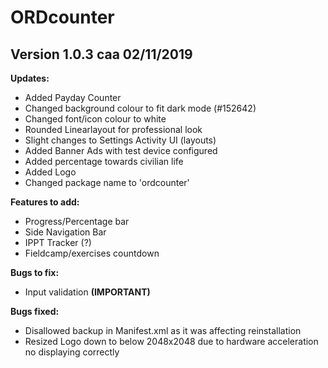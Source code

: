 # ORDcounter

## Version 1.0.3 caa 02/11/2019

**Updates:**
* Added Payday Counter
* Changed background colour to fit dark mode (#152642)
* Changed font/icon colour to white
* Rounded Linearlayout for professional look
* Slight changes to Settings Activity UI (layouts)
* Added Banner Ads with test device configured
* Added percentage towards civilian life
* Added Logo
* Changed package name to 'ordcounter'

**Features to add:**
* Progress/Percentage bar
* Side Navigation Bar
* IPPT Tracker (?)
* Fieldcamp/exercises countdown

**Bugs to fix:**
* Input validation **(IMPORTANT)**

**Bugs fixed:**
* Disallowed backup in Manifest.xml as it was affecting reinstallation
* Resized Logo down to below 2048x2048 due to hardware acceleration no displaying correctly
